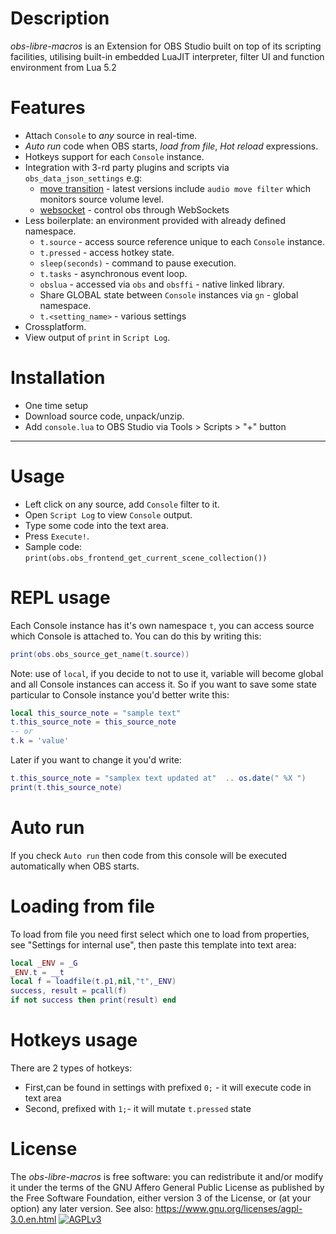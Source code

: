 # Description 
*obs-libre-macros* is an Extension for OBS Studio built on top of its scripting facilities,
utilising built-in embedded LuaJIT interpreter, filter UI and function environment from Lua 5.2

# Features 
- Attach `Console` to *any* source in real-time.
- *Auto run* code when OBS starts, *load from file*, *Hot reload* expressions.
- Hotkeys support for each `Console` instance.
- Integration with 3-rd party plugins and scripts via `obs_data_json_settings` e.g:
  - [move transition](https://github.com/exeldro/obs-move-transition) - latest versions include `audio move filter` which monitors source volume level.
  - [websocket](https://github.com/Palakis/obs-websocket) - control obs through WebSockets
- Less boilerplate: an environment provided with already defined namespace.
  - `t.source` - access source reference unique to each `Console` instance.
  - `t.pressed` - access hotkey state.
  - `sleep(seconds)` - command to pause execution.
  - `t.tasks` - asynchronous event loop.
  - `obslua` - accessed via `obs` and `obsffi` - native linked library.
  - Share GLOBAL state between `Console` instances via `gn` - global namespace.
  - `t.<setting_name>` - various settings
- Crossplatform.
- View output of `print` in `Script Log`.

# Installation 
- One time setup 
- Download source code, unpack/unzip.
- Add `console.lua` to OBS Studio via Tools > Scripts > "+" button
---
# Usage 

- Left click on any source, add `Console` filter to it.
- Open `Script Log` to view `Console` output.
- Type some code into the text area.
- Press `Execute!`.
- Sample code: `print(obs.obs_frontend_get_current_scene_collection())`

# REPL usage

Each Console instance has it's own namespace `t`,
you can access source which Console is attached to.
You can do this by writing this: 
```lua
print(obs.obs_source_get_name(t.source)) 
```
Note: use of `local`, if you decide to not to use it, variable will become global and all Console
instances can access it. So if you want to save some state particular to Console
instance you'd better write this:
```lua
local this_source_note = "sample text"
t.this_source_note = this_source_note
-- or
t.k = 'value'
```
Later if you want to change it you'd write:
```lua
t.this_source_note = "samplex text updated at"  .. os.date(" %X ")
print(t.this_source_note)
```

# Auto run
If you check `Auto run` then code from this console will be executed automatically 
when OBS starts.

# Loading from file 
To load from file you need first select which one to load from properties,
see "Settings for internal use", then paste this template into text area:
```lua
local _ENV = _G
_ENV.t = __t
local f = loadfile(t.p1,nil,"t",_ENV)
success, result = pcall(f)
if not success then print(result) end
```
# Hotkeys usage
There are 2 types of hotkeys:
 - First,can be found in settings with prefixed `0;` - it will execute code in text area
 - Second, prefixed with `1;`- it will mutate `t.pressed` state

# License
The *obs-libre-macros* is free software: you can redistribute it and/or modify it under the terms of
the GNU Affero General Public License as published by the Free Software Foundation, either version 3 of the License,
or (at your option) any later version. See also: https://www.gnu.org/licenses/agpl-3.0.en.html
[![AGPLv3](https://www.gnu.org/graphics/agplv3-with-text-162x68.png)](https://www.gnu.org/licenses/agpl-3.0.html)

